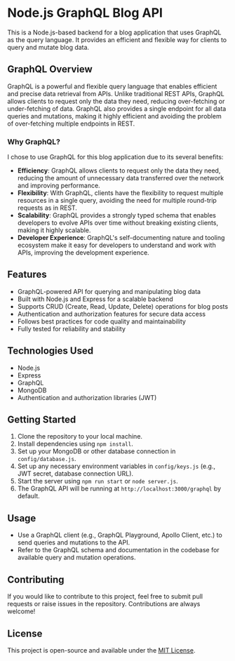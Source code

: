 # Node.js GraphQL Blog API

This is a Node.js-based backend for a blog application that uses GraphQL as the query language. It provides an efficient and flexible way for clients to query and mutate blog data.



## GraphQL Overview

GraphQL is a powerful and flexible query language that enables efficient and precise data retrieval from APIs. Unlike traditional REST APIs, GraphQL allows clients to request only the data they need, reducing over-fetching or under-fetching of data. GraphQL also provides a single endpoint for all data queries and mutations, making it highly efficient and avoiding the problem of over-fetching multiple endpoints in REST.

### Why GraphQL?

I chose to use GraphQL for this blog application due to its several benefits:

- **Efficiency**: GraphQL allows clients to request only the data they need, reducing the amount of unnecessary data transferred over the network and improving performance.
- **Flexibility**: With GraphQL, clients have the flexibility to request multiple resources in a single query, avoiding the need for multiple round-trip requests as in REST.
- **Scalability**: GraphQL provides a strongly typed schema that enables developers to evolve APIs over time without breaking existing clients, making it highly scalable.
- **Developer Experience**: GraphQL's self-documenting nature and tooling ecosystem make it easy for developers to understand and work with APIs, improving the development experience.


## Features

- GraphQL-powered API for querying and manipulating blog data
- Built with Node.js and Express for a scalable backend
- Supports CRUD (Create, Read, Update, Delete) operations for blog posts
- Authentication and authorization features for secure data access
- Follows best practices for code quality and maintainability
- Fully tested for reliability and stability

## Technologies Used

- Node.js
- Express
- GraphQL
- MongoDB 
- Authentication and authorization libraries (JWT)

## Getting Started

1. Clone the repository to your local machine.
2. Install dependencies using `npm install`.
3. Set up your MongoDB or other database connection in `config/database.js`.
4. Set up any necessary environment variables in `config/keys.js` (e.g., JWT secret, database connection URL).
5. Start the server using `npm run start` or `node server.js`.
6. The GraphQL API will be running at `http://localhost:3000/graphql` by default.

## Usage

- Use a GraphQL client (e.g., GraphQL Playground, Apollo Client, etc.) to send queries and mutations to the API.
- Refer to the GraphQL schema and documentation in the codebase for available query and mutation operations.


## Contributing

If you would like to contribute to this project, feel free to submit pull requests or raise issues in the repository. Contributions are always welcome!

## License

This project is open-source and available under the [MIT License](LICENSE).


